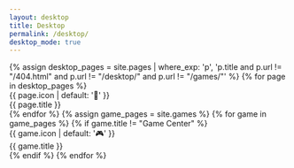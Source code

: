 ```yaml
---
layout: desktop
title: Desktop
permalink: /desktop/
desktop_mode: true
---
```


<div id="desktop-grid">
    <!-- Desktop icons are now generated dynamically -->
    {% assign desktop_pages = site.pages | where_exp: 'p', 'p.title and p.url != "/404.html" and p.url != "/desktop/" and p.url != "/games/"' %}
    {% for page in desktop_pages %}
        <div class="desktop-icon" 
             id="icon-{{ page.title | slugify }}" 
             data-app-url="{{ page.url | relative_url }}" 
             data-app-title="{{ page.title }}">
            <div class="icon-image">{{ page.icon | default: '📄' }}</div>
            <div class="icon-label">{{ page.title }}</div>
        </div>
    {% endfor %}
    {% assign game_pages = site.games %}
    {% for game in game_pages %}
        {% if game.title != "Game Center" %}
        <div class="desktop-icon" 
             id="icon-{{ game.title | slugify }}" 
             data-app-url="{{ game.permalink | relative_url }}" 
             data-app-title="{{ game.title }}">
            <div class="icon-image">{{ game.icon | default: '🎮' }}</div>
            <div class="icon-label">{{ game.title }}</div>
        </div>
        {% endif %}
    {% endfor %}
    <!-- Bookmarks will be rendered by JS -->
</div>

<script>
document.addEventListener('DOMContentLoaded', function() {
  if (window.DesktopManager) {
    window.desktopManager = new DesktopManager(document.getElementById('desktop-grid'));
  }
  if (window.WindowManager) {
    window.windowManager = new WindowManager();
  }
});
</script>